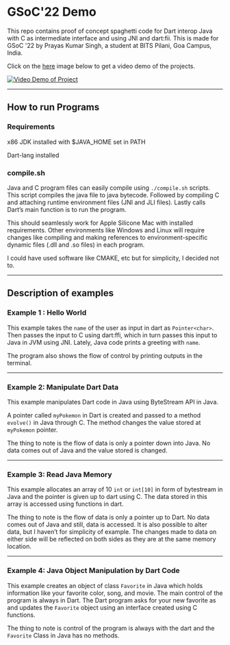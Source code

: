 # GSoC'22 Demo
This repo contains proof of concept spaghetti code for Dart interop Java with C as intermediate interface and using JNI and dart:fii. This is made for GSoC '22 by Prayas Kumar Singh, a student at BITS Pilani, Goa Campus, India.

Click on the [here](https://www.youtube.com/watch?v=cpiZViWvCKM) image below to get a video demo of the projects.

[![Video Demo of Project](https://img.youtube.com/vi/cpiZViWvCKM/0.jpg)](https://www.youtube.com/watch?v=cpiZViWvCKM)

---

## How to run Programs

### Requirements

x86 JDK installed with $JAVA_HOME set in PATH

Dart-lang installed

### compile.sh

Java and C program files can easily compile using `./compile.sh` scripts. This script compiles the java file to java bytecode. Followed by compiling C and attaching runtime environment files (JNI and JLI files). Lastly calls Dart’s main function is to run the program.

This should seamlessly work for Apple Silicone Mac with installed requirements. Other environments like Windows and Linux will require changes like compiling and making references to environment-specific dynamic files (.dll and .so files) in each program.

I could have used software like CMAKE, etc but for simplicity, I decided not to.

---

## Description of examples
### Example 1 : Hello World

This example takes the `name` of the user as input in dart as `Pointer<char>`. Then passes the input to C using dart:ffi, which in turn passes this input to Java in JVM using JNI. Lately, Java code prints a greeting with `name`.

The program also shows the flow of control by printing outputs in the terminal.

---
  
### Example 2: Manipulate Dart Data

This example manipulates Dart code in Java using ByteStream API in Java.

A pointer called `myPokemon` in Dart is created and passed to a method `evolve()` in Java through C. The method changes the value stored at `myPokemon` pointer.
  
The thing to note is the flow of data is only a pointer down into Java. No data comes out of Java and the value stored is changed.
  
---
  
### Example 3: Read Java Memory
  
This example allocates an array of 10 `int` or `int[10]` in form of bytestream in Java and the pointer is given up to dart using C. The data stored in this array is accessed using functions in dart.
  
The thing to note is the flow of data is only a pointer up to Dart. No data comes out of Java and still, data is accessed. It is also possible to alter data, but I haven’t for simplicity of example. The changes made to data on either side will be reflected on both sides as they are at the same memory location.

---
  
### Example 4: Java Object Manipulation by Dart Code
  
This example creates an object of class `Favorite` in Java which holds information like your favorite color, song, and movie. The main control of the program is always in Dart. The Dart program asks for your new favorite as and updates the `Favorite` object using an interface created using C functions.

The thing to note is control of the program is always with the dart and the `Favorite` Class in Java has no methods.
